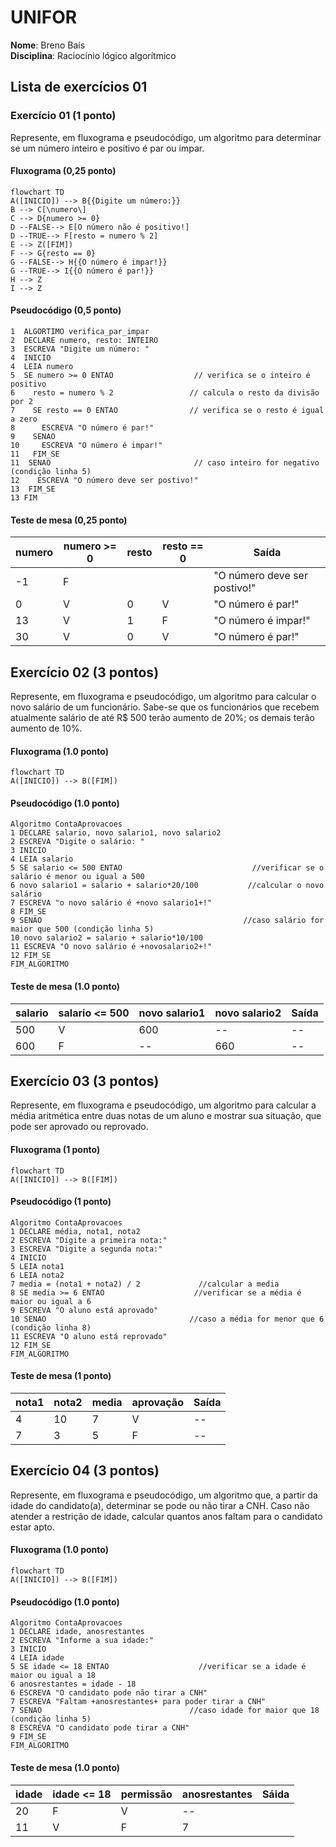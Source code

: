 
# UNIFOR
**Nome**: Breno Baís <br>
**Disciplina**: Raciocínio lógico algorítmico

## Lista de exercícios 01

### Exercício 01 (1 ponto)
Represente, em fluxograma e pseudocódigo, um algoritmo para determinar se um número inteiro e positivo é par ou impar.

#### Fluxograma (0,25 ponto)

```mermaid
flowchart TD
A([INICIO]) --> B{{Digite um número:}}
B --> C[\numero\]
C --> D{numero >= 0}
D --FALSE--> E[O número não é positivo!]
D --TRUE--> F[resto = numero % 2]
E --> Z([FIM])
F --> G{resto == 0}
G --FALSE--> H{{O número é impar!}}
G --TRUE--> I{{O número é par!}}
H --> Z
I --> Z
```

#### Pseudocódigo (0,5 ponto)
```
1  ALGORTIMO verifica_par_impar
2  DECLARE numero, resto: INTEIRO
3  ESCREVA "Digite um número: "
4  INICIO
4  LEIA numero
5  SE numero >= 0 ENTAO                  // verifica se o inteiro é positivo
6    resto = numero % 2                 // calcula o resto da divisão por 2
7    SE resto == 0 ENTAO                // verifica se o resto é igual a zero
8      ESCREVA "O número é par!"
9    SENAO
10     ESCREVA "O número é impar!"
11   FIM_SE
11  SENAO                                // caso inteiro for negativo (condição linha 5)
12    ESCREVA "O número deve ser postivo!"
13  FIM_SE
13 FIM
```

#### Teste de mesa (0,25 ponto)
| numero | numero >= 0 | resto | resto == 0 | Saída |
| -- | -- | -- | -- | -- | 
| -1 | F |   |   | "O número deve ser postivo!" |
| 0  | V | 0 | V | "O número é par!" |
| 13 | V | 1 | F | "O número é impar!" |
| 30 | V | 0 | V | "O número é par!" |

## Exercício 02 (3 pontos)
Represente, em fluxograma e pseudocódigo, um algoritmo para calcular o novo salário de um funcionário. 
Sabe-se que os funcionários que recebem atualmente salário de até R$ 500 terão aumento de 20%; os demais terão aumento de 10%.

#### Fluxograma (1.0 ponto)

```mermaid
flowchart TD
A([INICIO]) --> B([FIM])
```

#### Pseudocódigo (1.0 ponto)

```
Algoritmo ContaAprovacoes
1 DECLARE salario, novo salario1, novo salario2
2 ESCREVA "Digite o salário: "
3 INICIO
4 LEIA salario
5 SE salario <= 500 ENTAO                             //verificar se o salário é menor ou igual a 500
6 novo salario1 = salario + salario*20/100           //calcular o novo salário
7 ESCREVA "o novo salário é +novo salario1+!"
8 FIM_SE
9 SENAO                                             //caso salário for maior que 500 (condição linha 5)
10 novo salario2 = salario + salario*10/100
11 ESCREVA "O novo salário é +novosalario2+!"
12 FIM_SE
FIM_ALGORITMO
```

#### Teste de mesa (1.0 ponto)

|       salario       |       salario <= 500       |        novo salario1      |      novo salario2        |      Saída        | 
|      --       |      --      |      --      |      --      |      --      | 
|       500       |       V       |     600     |      --      |      --      |
|       600       |       F       |      --     |      660     |      --      |

## Exercício 03 (3 pontos)
Represente, em fluxograma e pseudocódigo, um algoritmo para calcular a média aritmética entre duas notas de um aluno e mostrar sua situação, que pode ser aprovado ou reprovado.

#### Fluxograma (1 ponto)

```mermaid
flowchart TD
A([INICIO]) --> B([FIM])
```

#### Pseudocódigo (1 ponto)

```
Algoritmo ContaAprovacoes
1 DECLARE média, nota1, nota2
2 ESCREVA "Digite a primeira nota:"
3 ESCREVA "Digite a segunda nota:"
4 INICIO
5 LEIA nota1
6 LEIA nota2
7 media = (nota1 + nota2) / 2             //calcular a media
8 SE media >= 6 ENTAO                    //verificar se a média é maior ou igual a 6
9 ESCREVA "O aluno está aprovado"
10 SENAO                                //caso a média for menor que 6 (condição linha 8)
11 ESCREVA "O aluno está reprovado"
12 FIM_SE
FIM_ALGORITMO
```

#### Teste de mesa (1 ponto)

|    nota1     |      nota2      |      media        |     aprovação         |    Saída          | 
|      --      |      --      |      --      |      --      |      --      | 
|       4      |     10       |       7       |      V        |      --      |
|       7      |      3       |       5       |      F        |      --      |

## Exercício 04 (3 pontos)
Represente, em fluxograma e pseudocódigo, um algoritmo que, a partir da idade do candidato(a), determinar se pode ou não tirar a CNH. 
Caso não atender a restrição de idade, calcular quantos anos faltam para o candidato estar apto.

#### Fluxograma (1.0 ponto)

```mermaid
flowchart TD
A([INICIO]) --> B([FIM])
```

#### Pseudocódigo (1.0 ponto)

```
Algoritmo ContaAprovacoes
1 DECLARE idade, anosrestantes
2 ESCREVA "Informe a sua idade:"
3 INICIO
4 LEIA idade
5 SE idade <= 18 ENTAO                    //verificar se a idade é maior ou igual a 18
6 anosrestantes = idade - 18
6 ESCREVA "O candidato pode não tirar a CNH"
7 ESCREVA "Faltam +anosrestantes+ para poder tirar a CNH"
7 SENAO                                 //caso idade for maior que 18 (condição linha 5)
8 ESCREVA "O candidato pode tirar a CNH"
9 FIM_SE
FIM_ALGORITMO
```

#### Teste de mesa (1.0 ponto)

|      idade        |      idade <= 18        |       permissão       |      anosrestantes        |     Sáida         | 
|      --      |      --      |      --      |      --      |      --      | 
|       20       |      F        |      V        |     --       |              |
|       11       |       V       |      F        |      7       |              |

